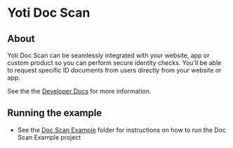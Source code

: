 # Yoti Doc Scan

## About

Yoti Doc Scan can be seamlessly integrated with your website, app or custom product so you can perform secure identity checks. You'll be able to request specific ID documents from users directly from your website or app.

See the the [Developer Docs](https://developers.yoti.com/yoti/getting-started-IDV) for more information.

## Running the example

- See the [Doc Scan Example](../examples/doc-scan/README.md) folder for instructions on how to run the Doc Scan Example project
